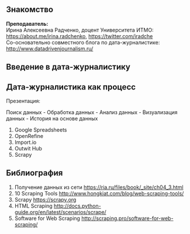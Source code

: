 ## Знакомство
**Преподаватель:**     
Ирина Алексеевна Радченко, доцент Университета ИТМО: https://about.me/irina.radchenko, https://twitter.com/iradche     
Со-основательно совместного блога по дата-журналистике: http://www.datadrivenjournalism.ru/
       
## Введение в дата-журналистику



## Дата-журналистика как процесс
Презентация:      
      
Поиск данных - Обработка данных - Анализ данных - Визуализация данных - История на основе данных    





1. Google Spreadsheets     
2. OpenRefine     
3. Import.io
4. Outwit Hub
5. Scrapy

## Библиография
1. Получение данных из сети https://ria.ru/files/book/_site/ch04_3.html
2. 10 Scraping Tools http://www.hongkiat.com/blog/web-scraping-tools/
3. Scrapy https://scrapy.org
4. HTML Scraping http://docs.python-guide.org/en/latest/scenarios/scrape/
5. Software for Web Scraping http://scraping.pro/software-for-web-scraping/
